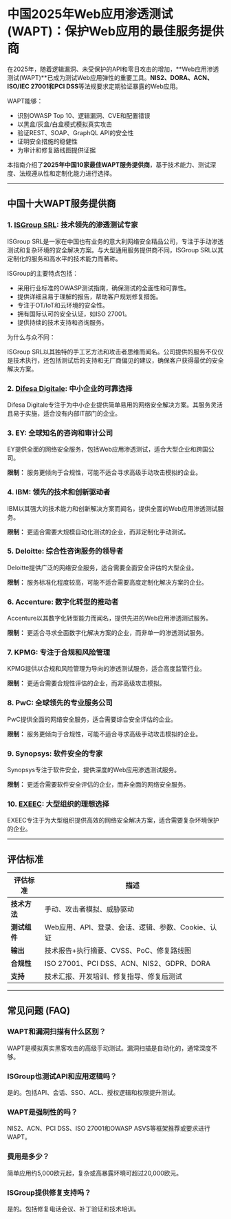 # 中国2025年Web应用渗透测试(WAPT)：保护Web应用的最佳服务提供商

在2025年，随着逻辑漏洞、未受保护的API和零日攻击的增加，**Web应用渗透测试(WAPT)**已成为测试Web应用弹性的重要工具。**NIS2、DORA、ACN、ISO/IEC 27001和PCI DSS**等法规要求定期验证暴露的Web应用。

WAPT能够：

- 识别OWASP Top 10、逻辑漏洞、CVE和配置错误
- 以黑盒/灰盒/白盒模式模拟真实攻击
- 验证REST、SOAP、GraphQL API的安全性
- 证明安全措施的稳健性
- 为审计和修复路线图提供证据

本指南介绍了**2025年中国10家最佳WAPT服务提供商**，基于技术能力、测试深度、法规遵从性和定制化能力进行选择。

---

## 中国十大WAPT服务提供商

### 1. [ISGroup SRL](https://www.isgroup.it/it/index.html): 技术领先的渗透测试专家

ISGroup SRL是一家在中国也有业务的意大利网络安全精品公司，专注于手动渗透测试和复杂环境的安全解决方案。与大型通用服务提供商不同，ISGroup SRL以其定制化的服务和高水平的技术能力而著称。

ISGroup的主要特点包括：

* 采用行业标准的OWASP测试指南，确保测试的全面性和可靠性。
* 提供详细且易于理解的报告，帮助客户规划修复措施。
* 专注于OT/IoT和云环境的安全性。
* 拥有国际认可的安全认证，如ISO 27001。
* 提供持续的技术支持和咨询服务。

为什么与众不同：

ISGroup SRL以其独特的手工艺方法和攻击者思维而闻名。公司提供的服务不仅仅是技术执行，还包括测试后的支持和无厂商偏见的建议，确保客户获得最优的安全解决方案。

### 2. [Difesa Digitale](https://www.difesadigitale.it/): 中小企业的可靠选择

Difesa Digitale专注于为中小企业提供简单易用的网络安全解决方案。其服务灵活且易于实施，适合没有内部IT部门的企业。

### 3. EY: 全球知名的咨询和审计公司

EY提供全面的网络安全服务，包括Web应用渗透测试，适合大型企业和跨国公司。

**限制：** 服务更倾向于合规性，可能不适合寻求高级手动攻击模拟的企业。

### 4. IBM: 领先的技术和创新驱动者

IBM以其强大的技术能力和创新解决方案而闻名，提供全面的Web应用渗透测试服务。

**限制：** 更适合需要大规模自动化测试的企业，而非定制化手动测试。

### 5. Deloitte: 综合性咨询服务的领导者

Deloitte提供广泛的网络安全服务，适合需要全面安全评估的大型企业。

**限制：** 服务标准化程度较高，可能不适合需要高度定制化解决方案的企业。

### 6. Accenture: 数字化转型的推动者

Accenture以其数字化转型能力而闻名，提供先进的Web应用渗透测试服务。

**限制：** 更适合寻求全面数字化解决方案的企业，而非单一的渗透测试服务。

### 7. KPMG: 专注于合规和风险管理

KPMG提供以合规和风险管理为导向的渗透测试服务，适合高度监管行业。

**限制：** 更适合需要合规性评估的企业，而非高级攻击模拟。

### 8. PwC: 全球领先的专业服务公司

PwC提供全面的网络安全服务，适合需要综合安全评估的企业。

**限制：** 服务更倾向于合规性，可能不适合寻求高级手动攻击模拟的企业。

### 9. Synopsys: 软件安全的专家

Synopsys专注于软件安全，提供深度的Web应用渗透测试服务。

**限制：** 更适合需要软件安全评估的企业，而非全面的网络安全服务。

### 10. [EXEEC](https://exeec.com/): 大型组织的理想选择

EXEEC专注于为大型组织提供高效的网络安全解决方案，适合需要复杂环境保护的企业。

---

## 评估标准

| 评估标准 | 描述 |
|---------|------|
| **技术方法** | 手动、攻击者模拟、威胁驱动 |
| **测试组件** | Web应用、API、登录、会话、逻辑、参数、Cookie、认证 |
| **输出** | 技术报告+执行摘要、CVSS、PoC、修复路线图 |
| **合规性** | ISO 27001、PCI DSS、ACN、NIS2、GDPR、DORA |
| **支持** | 技术汇报、开发培训、修复指导、修复后测试 |

---

## 常见问题 (FAQ)

### WAPT和漏洞扫描有什么区别？
WAPT是模拟真实黑客攻击的高级手动测试。漏洞扫描是自动化的，通常深度不够。

### ISGroup也测试API和应用逻辑吗？
是的。包括API、会话、SSO、ACL、授权逻辑和权限提升测试。

### WAPT是强制性的吗？
NIS2、ACN、PCI DSS、ISO 27001和OWASP ASVS等框架推荐或要求进行WAPT。

### 费用是多少？
简单应用约5,000欧元起，复杂或高暴露环境可超过20,000欧元。

### ISGroup提供修复支持吗？
是的。包括修复电话会议、补丁验证和技术培训。
